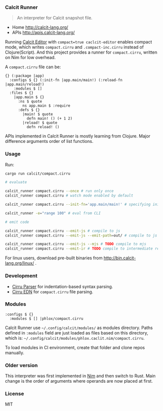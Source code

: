 ### Calcit Runner

> An interpreter for Calcit snapshot file.

- Home http://calcit-lang.org/
- APIs http://apis.calcit-lang.org/

Running [Calcit Editor](https://github.com/Cirru/calcit-editor#compact-output) with `compact=true caclcit-editor` enables compact mode,
which writes `compact.cirru` and `.compact-inc.cirru` instead of Clojure(Script).
And this project provides a runner for `compact.cirru`, written on Nim for low overhead.

A `compact.cirru` file can be:

```cirru
{} (:package |app)
  :configs $ {} (:init-fn |app.main/main!) (:reload-fn |app.main/reload!)
    :modules $ []
  :files $ {}
    |app.main $ {}
      :ns $ quote
        ns app.main $ :require
      :defs $ {}
        |main! $ quote
          defn main! () (+ 1 2)
        |reload! $ quote
          defn reload! ()
```

APIs implemented in Calcit Runner is mostly learning from Clojure. Major difference arguments order of list functions.

### Usage

Run:

```bash
cargo run calcit/compact.cirru

# evaluate

calcit_runner compact.cirru --once # run only once
calcit_runner compact.cirru # watch mode enabled by default

calcit_runner compact.cirru --init-fn='app.main/main!' # specifying init-fn

calcit_runner -e="range 100" # eval from CLI

# emit code

calcit_runner compact.cirru --emit-js # compile to js
calcit_runner compact.cirru --emit-js --emit-path=out/ # compile to js and save in `out/`

calcit_runner compact.cirru --emit-js --mjs # TODO compile to mjs
calcit_runner compact.cirru --emit-ir # TODO compile to intermediate representation
```

For linux users, download pre-built binaries from http://bin.calcit-lang.org/linux/ .

### Development

- [Cirru Parser](https://github.com/Cirru/parser.rs) for indentation-based syntax parsing.
- [Cirru EDN](https://github.com/Cirru/cirru-edn.rs) for `compact.cirru` file parsing.

### Modules

```cirru
:configs $ {}
  :modules $ [] |phlox/compact.cirru
```

Calcit Runner use `~/.config/calcit/modules/` as modules directory.
Paths defined in `:modules` field are just loaded as files based on this directory,
which is: `~/.config/calcit/modules/phlox.caclit.nim/compact.cirru`.

To load modules in CI environment, create that folder and clone repos manually.

### Older version

This interpreter was first implemented in [Nim](https://github.com/calcit-lang/calcit-runner) and then switch to Rust. Main change is the order of arguments where operands are now placed at first.

### License

MIT
